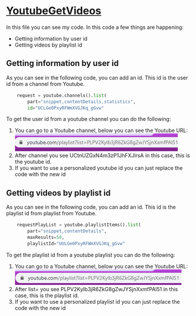 # [YoutubeGetVideos](https://github.com/elmiratjee/youtubeGetVideos/blob/master/test.py "Code")
In this file you can see my code. In this code a few things are happening:
* Getting information by user id
* Getting videos by playlist id 

## Getting information by user id
As you can see in the following code, you can add an id. This id is the user id from a channel from Youtube. 
```python
    request = youtube.channels().list(
        part="snippet,contentDetails,statistics",
        id="UCLGe0PxyRFWmXVGJKq_gGvw"
```
To get the user id from a youtube channel you can do the following:
1. You can go to a Youtube channel, below you can see the Youtube URL:
![alt text](https://github.com/elmiratjee/youtubeGetVideos/blob/master/image.png "Logo Title Text 1")
2. After channel you see UCtnUZGxN4m3zP1JhFXJlrsA in this case, this is the youtube id.
3. If you want to use a personalized youtube id you can just replace the code with the new id

## Getting videos by playlist id
As you can see in the following code, you can add an id. This id is the playlist id from playlist from Youtube. 
```python
    requestPlayList = youtube.playlistItems().list(
        part="snippet,contentDetails",
        maxResults=50,
        playlistId="UULGe0PxyRFWmXVGJKq_gGvw"
```
To get the playlist id from a youtube playlist you can do the following:
1. You can go to a Youtube channel, below you can see the Youtube URL:
![alt text](https://github.com/elmiratjee/youtubeGetVideos/blob/master/Get%20playlist%20id.png "Logo Title Text 1")
2. After list= you see PLPV2KyIb3jR6ZkG8gZwJYSjnXxmfPAl51 in this case, this is the playlist id.
3. If you want to use a personalized playlist id you can just replace the code with the new id

